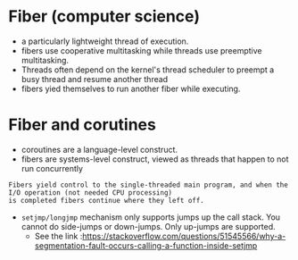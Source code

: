 <link rel="stylesheet" type="text/css" media="all" href="https://shlomo90.github.io/homepage.css" />

# Fiber (computer science)

* a particularly lightweight thread of execution.
* fibers use cooperative multitasking while threads use preemptive multitasking.
* Threads often depend on the kernel's thread scheduler to preempt a busy thread and resume another thread
* fibers yied themselves to run another fiber while executing.

# Fiber and corutines

* coroutines are a language-level construct.
* fibers are systems-level construct, viewed as threads that happen to not run concurrently

```
Fibers yield control to the single-threaded main program, and when the I/O operation (not needed CPU processing)
is completed fibers continue where they left off.
```

* `setjmp/longjmp` mechanism only supports jumps up the call stack. You cannot do side-jumps or down-jumps.
  Only up-jumps are supported.
    * See the link :https://stackoverflow.com/questions/51545566/why-a-segmentation-fault-occurs-calling-a-function-inside-setjmp

